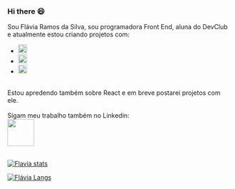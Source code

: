 ### Hi there :satisfied:

Sou Flávia Ramos da Silva, sou programadora Front End, aluna do DevClub e atualmente estou criando projetos com:
<br>
- <img src="https://img.shields.io/badge/HTML5-E34F26?style=for-the-badge&logo=html5&logoColor=white" alt="html-logo" height="20px">
- <img src="https://img.shields.io/badge/CSS3-1572B6?style=for-the-badge&logo=css3&logoColor=white" alt="css-logo" height="20px">
- <img src="https://img.shields.io/badge/JavaScript-323330?style=for-the-badge&logo=javascript&logoColor=F7DF1E" alt="logo-JS" height="20px">
<br>
Estou apredendo também sobre React e em breve postarei projetos com ele.
<br>
<br>
Sigam meu trabalho também no Linkedin: <br>
 <a href="https://www.linkedin.com/in/fl%C3%A1via-ramos-da-silva/"> <img src="https://cdn.jsdelivr.net/gh/devicons/devicon/icons/linkedin/linkedin-original-wordmark.svg" height="60px"/></a>
<br>
<br>

[![Flavia stats](https://github-readme-stats.vercel.app/api?username=FlaviaRamosdaSilva)](https://github.com/anuraghazra/github-readme-stats)

[![Flávia Langs](https://github-readme-stats.vercel.app/api/top-langs/?username=FlaviaRamosdaSilva&layout=compact)](https://github.com/anuraghazra/github-readme-stats)

